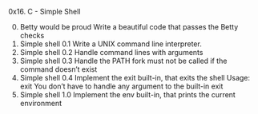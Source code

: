 0x16. C - Simple Shell

0. Betty would be proud
Write a beautiful code that passes the Betty checks
1. Simple shell 0.1
Write a UNIX command line interpreter.
2. Simple shell 0.2
Handle command lines with arguments
3. Simple shell 0.3
Handle the PATH
fork must not be called if the command doesn’t exist
4. Simple shell 0.4
Implement the exit built-in, that exits the shell
Usage: exit
You don’t have to handle any argument to the built-in exit
5. Simple shell 1.0
Implement the env built-in, that prints the current environment

